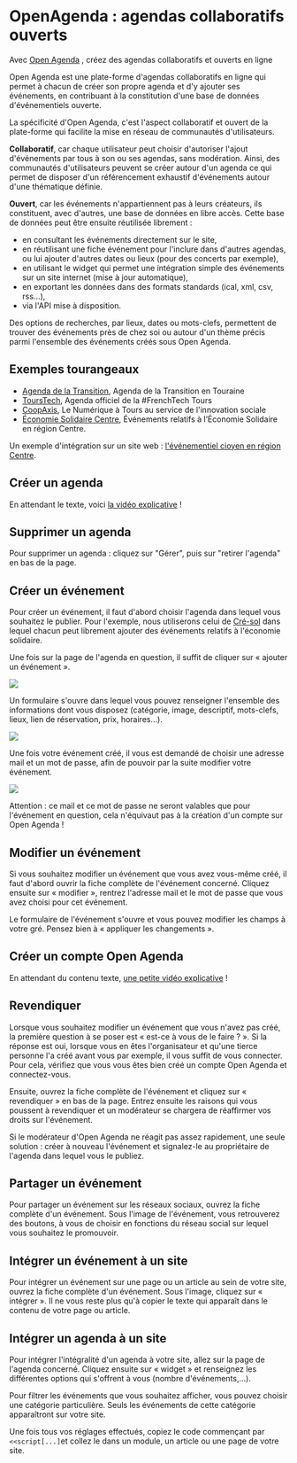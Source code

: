 # OpenAgenda : agendas collaboratifs ouverts

Avec [Open Agenda](https://openagenda.com/) , créez des agendas collaboratifs et ouverts en ligne

Open Agenda est une plate-forme d'agendas collaboratifs en ligne qui permet à chacun de créer son propre agenda et d'y ajouter ses événements, en contribuant à la constitution d'une base de données d'événementiels ouverte.

La spécificité d'Open Agenda, c'est l'aspect collaboratif et ouvert de la plate-forme qui facilite la mise en réseau de communautés d'utilisateurs.

**Collaboratif**, car chaque utilisateur peut choisir d'autoriser l'ajout d'événements par tous à son ou ses agendas, sans modération. Ainsi, des communautés d'utilisateurs peuvent se créer autour d'un agenda ce qui permet de disposer d'un référencement exhaustif d'événements autour d'une thématique définie.

**Ouvert**, car les événements n'appartiennent pas à leurs créateurs, ils constituent, avec d'autres, une base de données en libre accès. Cette base de données peut être ensuite réutilisée librement :
  * en consultant les événements directement sur le site,
  * en réutilisant une fiche événement pour l'inclure dans d'autres agendas, ou lui ajouter d'autres dates ou lieux (pour des concerts par exemple),
  * en utilisant le widget qui permet une intégration simple des événements sur un site internet (mise à jour automatique),
  * en exportant les données dans des formats standards (ical, xml, csv, rss...),
  * via l'API mise à disposition.

Des options de recherches, par lieux, dates ou mots-clefs, permettent de trouver des événements près de chez soi ou autour d'un thème précis parmi l'ensemble des événements créés sous Open Agenda.

## Exemples tourangeaux

- [Agenda de la Transition](http://openagenda.com/transition-touraine#sClient=), Agenda de la Transition en Touraine
- [ToursTech](http://openagenda.com/tourstech), Agenda officiel de la #FrenchTech Tours
- [CoopAxis](http://openagenda.com/coopaxis), Le Numérique à Tours au service de l'innovation sociale
- [Économie Solidaire Centre](http://openagenda.com/economie-solidaire-centre), Événements relatifs à l’Économie Solidaire en région Centre.

Un exemple d'intégration sur un site web : [l'événementiel cioyen en région Centre](http://agenda.cresol.fr/).


## Créer un agenda


En attendant le texte, voici [la vidéo explicative](https://www.youtube.com/watch?v=25Y6pxrxNR4) !

## Supprimer un agenda

Pour supprimer un agenda : cliquez sur "Gérer", puis sur "retirer l'agenda" en bas de la page.

## Créer un événement


Pour créer un événement, il faut d'abord choisir l'agenda dans lequel vous souhaitez le publier. Pour l'exemple, nous utiliserons celui de [Cré-sol](https://openagenda.com/economie-solidaire-centre) dans lequel chacun peut librement ajouter des événements relatifs à l'économie solidaire.

Une fois sur la page de l'agenda en question, il suffit de cliquer sur « ajouter un événement ».

![](http://savoirscommuns.comptoir.net/_media/cibul1.png)

Un formulaire s'ouvre dans lequel vous pouvez renseigner l'ensemble des informations dont vous disposez (catégorie, image, descriptif, mots-clefs, lieux, lien de réservation, prix, horaires...).

![](http://savoirscommuns.comptoir.net/_media/cibul2b.png)

Une fois votre événement créé, il vous est demandé de choisir une adresse mail et un mot de passe, afin de pouvoir par la suite modifier votre événement. 

![](http://savoirscommuns.comptoir.net/_media/cibul3.png)

Attention : ce mail et ce mot de passe ne seront valables que pour l'événement en question, cela n'équivaut pas à la création d'un compte sur Open Agenda !

## Modifier un événement


Si vous souhaitez modifier un événement que vous avez vous-même créé, il faut d'abord ouvrir la fiche complète de l'événement concerné. Cliquez ensuite sur « modifier », rentrez l'adresse mail et le mot de passe que vous avez choisi pour cet événement.

Le formulaire de l'événement s'ouvre et vous pouvez modifier les champs à votre gré. Pensez bien à « appliquer les changements ».

## Créer un compte Open Agenda

En attendant du contenu texte, [une petite vidéo explicative](https://www.youtube.com/watch?v=s8m2XYBI958) !

## Revendiquer


Lorsque vous souhaitez modifier un événement que vous n'avez pas créé, la première question à se poser est « est-ce à vous de le faire ? ». Si la réponse est oui, lorsque vous en êtes l'organisateur et qu'une tierce personne l'a créé avant vous par exemple, il vous suffit de vous connecter. Pour cela, vérifiez que vous vous êtes bien créé un compte Open Agenda et connectez-vous.

Ensuite, ouvrez la fiche complète de l'événement et cliquez sur « revendiquer » en bas de la page. Entrez ensuite les raisons qui vous poussent à revendiquer et un modérateur se chargera de réaffirmer vos droits sur l'événement.

Si le modérateur d'Open Agenda ne réagit pas assez rapidement, une seule solution : créer à nouveau l'événement et signalez-le au propriétaire de l'agenda dans lequel vous le publiez.  

## Partager un événement 


Pour partager un événement sur les réseaux sociaux, ouvrez la fiche complète d'un événement. Sous l'image de l'événement, vous retrouverez des boutons, à vous de choisir en fonctions du réseau social sur lequel vous souhaitez le promouvoir.

## Intégrer un événement à un site 


Pour intégrer un événement sur une page ou un article au sein de votre site, ouvrez la fiche complète d'un événement. Sous l'image, cliquez sur « intégrer ». Il ne vous reste plus qu'à copier le texte qui apparaît dans le contenu de votre page ou article.


## Intégrer un agenda à un site 


Pour intégrer l'intégralité d'un agenda à votre site, allez sur la page de l'agenda concerné. Cliquez ensuite sur « widget » et renseignez les différentes options qui s'offrent à vous (nombre d'événements,...).

Pour filtrer les événements que vous souhaitez afficher, vous pouvez choisir une catégorie particulière. Seuls les événements de cette catégorie apparaîtront sur votre site.

Une fois tous vos réglages effectués, copiez le code commençant par `<<script[...]`et collez le dans un module, un article ou une page de votre site.
